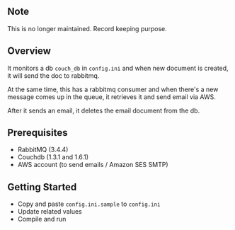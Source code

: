 ## Note

This is no longer maintained. Record keeping purpose.

## Overview

It monitors a db `couch_db` in `config.ini` and when new document is created, it will send the doc to rabbitmq.

At the same time, this has a rabbitmq consumer and when there's a new message comes up in the queue, it retrieves it and send email via AWS.

After it sends an email, it deletes the email document from the db.

## Prerequisites

- RabbitMQ (3.4.4)
- Couchdb (1.3.1 and 1.6.1)
- AWS account (to send emails / Amazon SES SMTP)

## Getting Started

- Copy and paste `config.ini.sample` to `config.ini`
- Update related values
- Compile and run